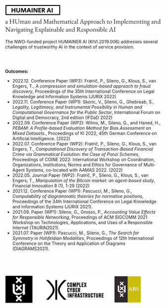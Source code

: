 <img src="header.png" alt="HUMAINER AI">

<br/>

The NWO-funded project HUMAINER AI (KIVI.2019.006) addresses several challenges of trustworthy AI in the context of service provision.

<br/><br/>

**Outcomes:**

- 2022.12. Conference Paper (WP2): Fratrič, P., Sileno, G., Klous, S., van Engers, T., *A compression and simulation-based approach to fraud discovery*, Proceedings of the 35th International Conference on Legal Knowledge and Information Systems (JURIX 2022) 
- 2022.11. Conference Paper (WP1): Skoric, V., Sileno, G., Ghebreab, S., *Legality, Legitimacy, and Instrumental Possibility in Human and Computational Governance for the Public Sector*, International Forum on Digital and Democracy, 2nd edition (IFDaD 2022) 
- 2022.09. Conference Paper (WP2): Wilms, M., Sileno, G., and Haned, H., *PEBAM: A Profile-based Evaluation Method for Bias Assessment on Mixed Datasets.*, Proceedings of KI 2022, 45th German Conference on Artificial Intelligence. (2022)
- 2022.07. Conference Paper (WP2): Fratrič, P., Sileno, G., Klous, S., van Engers, T., *Computational Discovery of Transaction-Based Financial Crime via Grammatical Evolution: the Case of Ponzi Schemes*, Proceedings of COINE 2022: International Workshop on Coordination, Organizations, Institutions, Norms and Ethics for Governance of Multi-Agent Systems, co-located with AAMAS 2022. (2022)
- 2022.05. Journal Paper (WP2): Fratrič, P., Sileno, G., Klous, S., van Engers, T., *Manipulation of the Bitcoin market: an agent-based study*, Financial Innovation 8 (1), 1-29 (2022)
- 2021.12. Conference Paper (WP1): Pascucci, M., Sileno, G., *Computability of diagrammatic theories for normative positions*, Proceedings of the 34th International Conference on Legal Knowledge and Information Systems (JURIX 2021).
- 2021.09. Paper (WP1): Sileno, G., Grosso, P., *Accounting Value Effects for Responsible Networking*, Proceedings of ACM SIGCOMM 2021 Workshop on Technologies, Applications, and Uses of a Responsible Internet (TAURIN2021).
- 2021.07. Paper (WP1): Pascucci, M., Sileno, G., *The Search for Symmetry in Hohfeldian Modalities*, Proceedings of 12th International Conference on the Theory and Application of Diagrams (DIAGRAMS2021).

<br/><br/><br/>

<img src="footer.png">
